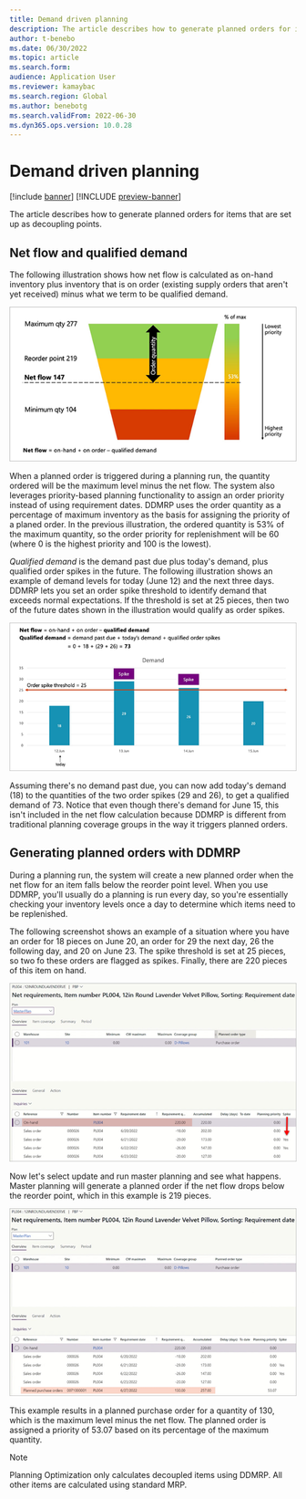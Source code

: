 ```yaml
---
title: Demand driven planning
description: The article describes how to generate planned orders for items that are set up as decoupling points.
author: t-benebo
ms.date: 06/30/2022
ms.topic: article
ms.search.form:
audience: Application User
ms.reviewer: kamaybac
ms.search.region: Global
ms.author: benebotg
ms.search.validFrom: 2022-06-30
ms.dyn365.ops.version: 10.0.28
---
```


# Demand driven planning

[!include [banner](../../includes/banner.md)]
[!INCLUDE [preview-banner](../../includes/preview-banner.md)]

The article describes how to generate planned orders for items that are set up as decoupling points.

## Net flow and qualified demand

<!-- KFM: We should add some sub-headings for the theory. We should introduce the terms "net flow" and "qualified demand" and explain why we are talking about them here.  -->

The following illustration shows how net flow is calculated as on-hand inventory plus inventory that is on order (existing supply orders that aren't yet received) minus what we term to be qualified demand.
<!-- KFM: The figure also confuses me--what values are we showing here? -->

![Example net flow calculation chart.](media/ddmrp-net-flow-example.png "Example net flow calculation chart")

When a planned order is triggered during a planning run, the quantity ordered will be the maximum level minus the net flow. The system also leverages priority-based planning functionality to assign an order priority instead of using requirement dates. DDMRP uses the order quantity as a percentage of maximum inventory as the basis for assigning the priority of a planed order. In the previous illustration, the ordered quantity is 53% of the maximum quantity, so the order priority for replenishment will be 60 (where 0 is the highest priority and 100 is the lowest). <!-- KFM: this example doesn't fully make sense to me. Please confirm that we are still using the correct terms here. -->

*Qualified demand* is the demand past due plus today's demand, plus qualified order spikes in the future. The following illustration shows an example of demand levels for today (June 12) and the next three days. DDMRP lets you set an order spike threshold to identify demand that exceeds normal expectations. If the threshold is set at 25 pieces, then two of the future dates shown in the illustration would qualify as order spikes. <!-- We should explain how to set the threshold for each item (maybe with link to [Inventory positioning](ddmrp-inventory-positioning.md), provided we also document the setting there, which we don't right now.) -->

![Example qualified demand calculation chart.](media/ddmrp-net-qualified-demand-example.png "Example qualified demand calculation chart")

Assuming there's no demand past due, you can now add today's demand (18) to the quantities of the two order spikes (29 and 26), to get a qualified demand of 73. Notice that even though there's demand for June 15, this isn't included in the net flow calculation because DDMRP is different from traditional planning coverage groups in the way it triggers planned orders.

## Generating planned orders with DDMRP

During a planning run, the system will create a new planned order when the net flow for an item falls below the reorder point level. When you use DDMRP, you'll usually do a planning is run every day, so you're essentially checking your inventory levels once a day to determine which items need to be replenished.

The following screenshot shows <!-- What is this? Planned orders? What is the page name? --> an example of a situation where you have an order for 18 pieces on June 20, an order for 29 the next day, 26 the following day, and 20 on June 23. The spike threshold is set at 25 pieces, so two fo these orders are flagged as spikes. Finally, there are 220 pieces of this item on hand. <!-- These dates don't match those of the earlier bar graph. Are they supposed to? -->

![Planning example 1.](media/ddmrp-planning-example-1.png "Planning example 1")

Now let's select update <!-- Where do we select this? --> and run master planning and see what happens. Master planning will generate a planned order if the net flow drops below the reorder point, which in this example is 219 pieces. <!-- I don't understand this example. How does this math work? Why are we ordering on the 27th? -->

![Planning example 2.](media/ddmrp-planning-example-2.png "Planning example 2")

This example results in a planned purchase order for a quantity of 130, which is the maximum level minus the net flow. The planned order is assigned a priority of 53.07 based on its percentage of the maximum quantity.

> [!NOTE]
> Planning Optimization only calculates decoupled items using DDMRP. All other items are calculated using standard MRP.

